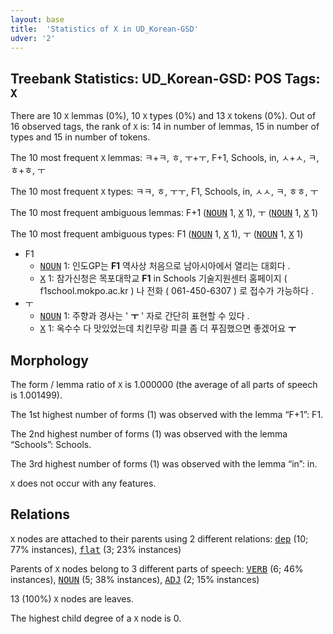 ```yaml
---
layout: base
title:  'Statistics of X in UD_Korean-GSD'
udver: '2'
---
```


## Treebank Statistics: UD_Korean-GSD: POS Tags: `X`

There are 10 `X` lemmas (0%), 10 `X` types (0%) and 13 `X` tokens (0%).
Out of 16 observed tags, the rank of `X` is: 14 in number of lemmas, 15 in number of types and 15 in number of tokens.

The 10 most frequent `X` lemmas: ㅋ+ㅋ, ㅎ, ㅜ+ㅜ, F+1, Schools, in, ㅅ+ㅅ, ㅋ, ㅎ+ㅎ, ㅜ

The 10 most frequent `X` types:  ㅋㅋ, ㅎ, ㅜㅜ, F1, Schools, in, ㅅㅅ, ㅋ, ㅎㅎ, ㅜ

The 10 most frequent ambiguous lemmas: F+1 (<tt><a href="ko_gsd-pos-NOUN.html">NOUN</a></tt> 1, <tt><a href="ko_gsd-pos-X.html">X</a></tt> 1), ㅜ (<tt><a href="ko_gsd-pos-NOUN.html">NOUN</a></tt> 1, <tt><a href="ko_gsd-pos-X.html">X</a></tt> 1)

The 10 most frequent ambiguous types:  F1 (<tt><a href="ko_gsd-pos-NOUN.html">NOUN</a></tt> 1, <tt><a href="ko_gsd-pos-X.html">X</a></tt> 1), ㅜ (<tt><a href="ko_gsd-pos-NOUN.html">NOUN</a></tt> 1, <tt><a href="ko_gsd-pos-X.html">X</a></tt> 1)


* F1
  * <tt><a href="ko_gsd-pos-NOUN.html">NOUN</a></tt> 1: 인도GP는 <b>F1</b> 역사상 처음으로 남아시아에서 열리는 대회다 .
  * <tt><a href="ko_gsd-pos-X.html">X</a></tt> 1: 참가신청은 목포대학교 <b>F1</b> in Schools 기술지원센터 홈페이지 ( f1school.mokpo.ac.kr ) 나 전화 ( 061-450-6307 ) 로 접수가 가능하다 .
* ㅜ
  * <tt><a href="ko_gsd-pos-NOUN.html">NOUN</a></tt> 1: 주향과 경사는 ' <b>ㅜ</b> ' 자로 간단히 표현할 수 있다 .
  * <tt><a href="ko_gsd-pos-X.html">X</a></tt> 1: 옥수수 다 맛있었는데 치킨무랑 피클 좀 더 푸짐했으면 좋겠어요 <b>ㅜ</b>

## Morphology

The form / lemma ratio of `X` is 1.000000 (the average of all parts of speech is 1.001499).

The 1st highest number of forms (1) was observed with the lemma “F+1”: F1.

The 2nd highest number of forms (1) was observed with the lemma “Schools”: Schools.

The 3rd highest number of forms (1) was observed with the lemma “in”: in.

`X` does not occur with any features.


## Relations

`X` nodes are attached to their parents using 2 different relations: <tt><a href="ko_gsd-dep-dep.html">dep</a></tt> (10; 77% instances), <tt><a href="ko_gsd-dep-flat.html">flat</a></tt> (3; 23% instances)

Parents of `X` nodes belong to 3 different parts of speech: <tt><a href="ko_gsd-pos-VERB.html">VERB</a></tt> (6; 46% instances), <tt><a href="ko_gsd-pos-NOUN.html">NOUN</a></tt> (5; 38% instances), <tt><a href="ko_gsd-pos-ADJ.html">ADJ</a></tt> (2; 15% instances)

13 (100%) `X` nodes are leaves.

The highest child degree of a `X` node is 0.

